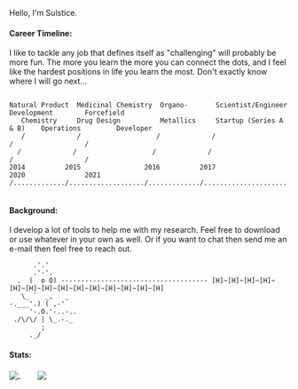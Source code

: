 Hello, I'm Sulstice. 

#### Career Timeline:

I like to tackle any job that defines itself as "challenging" will probably be more fun. The more you learn the more you can connect the dots, and I feel like the hardest positions in life you learn the most. Don't exactly know where I will go next...

```

Natural Product  Medicinal Chemistry  Organo-       Scientist/Engineer        Development        Forcefield
   Chemistry     Drug Design          Metallics     Startup (Series A & B)    Operations         Developer
   /             /                   /             /                          /                  /
  /             /                   /             /                          /                  /
2014          2015                2016          2017                       2020               2021
/............./.................../............./........................./................../


```

#### Background:

I develop a lot of tools to help me with my research. Feel free to download or use whatever in your own as well. Or if you want to chat then send me an e-mail then feel free to reach out. 


          .'.'
          .'-'.
      .  (  o O) ------------------------------------- [H]~[H]~[H]~[H]~[H]~[H]~[H]~[H]~[H]~[H]~[H]~[H]~[H]~[H]
       \_ `  _,   _
    -.___'.) ( ,-'
         '-.O.'-..-..       
     ./\/\/ | \_.-._
            ;
         ._/

#### Stats:

<a href="https://github.com/Sulstice/convoychat">
  <img align="center" src="https://github-readme-stats.vercel.app/api/top-langs/?username=sulstice" />
</a>
&nbsp
&nbsp
&nbsp
&nbsp
<a href="https://github.com/Sulstice/github-readme-stats">
  <img align="center" src="https://github-readme-stats.vercel.app/api?username=sulstice&bg_color=30,e96443,904e95&title_color=fff&text_color=fff" />
</a>

